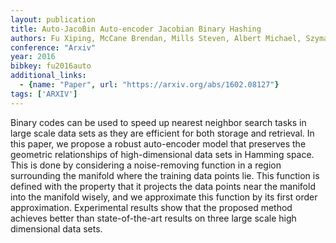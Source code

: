 ```yaml
---
layout: publication
title: Auto-JacoBin Auto-encoder Jacobian Binary Hashing
authors: Fu Xiping, McCane Brendan, Mills Steven, Albert Michael, Szymanski Lech
conference: "Arxiv"
year: 2016
bibkey: fu2016auto
additional_links:
  - {name: "Paper", url: "https://arxiv.org/abs/1602.08127"}
tags: ['ARXIV']
---
```

Binary codes can be used to speed up nearest neighbor search tasks in large scale data sets as they are efficient for both storage and retrieval. In this paper, we propose a robust auto-encoder model that preserves the geometric relationships of high-dimensional data sets in Hamming space. This is done by considering a noise-removing function in a region surrounding the manifold where the training data points lie. This function is defined with the property that it projects the data points near the manifold into the manifold wisely, and we approximate this function by its first order approximation. Experimental results show that the proposed method achieves better than state-of-the-art results on three large scale high dimensional data sets.
